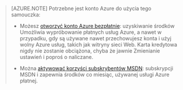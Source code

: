 > [AZURE.NOTE] <a name="note"></a>Potrzebne jest konto Azure do użycia tego samouczka:
  >
  > + Możesz [otworzyć konto Azure bezpłatnie](/pricing/free-trial/?WT.mc_id=A261C142F): uzyskiwanie środków Umożliwia wypróbowanie płatnych usług Azure, a nawet w przypadku, gdy są używane nawet przechowujesz konta i użyj wolny Azure usług, takich jak witryny sieci Web. Karta kredytowa nigdy nie zostanie obciążona, chyba że jawnie Zmienianie ustawień i poproś o naliczane.
  >
  > + Można [aktywować korzyści subskrybentów MSDN](/pricing/member-offers/msdn-benefits-details/?WT.mc_id=A261C142F): subskrypcji MSDN i zapewnia środków co miesiąc, używanej usługi Azure płatnej.
